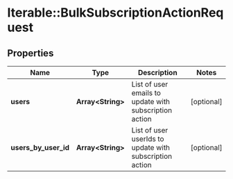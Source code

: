 # Iterable::BulkSubscriptionActionRequest

## Properties
Name | Type | Description | Notes
------------ | ------------- | ------------- | -------------
**users** | **Array&lt;String&gt;** | List of user emails to update with subscription action | [optional] 
**users_by_user_id** | **Array&lt;String&gt;** | List of user userIds to update with subscription action | [optional] 

